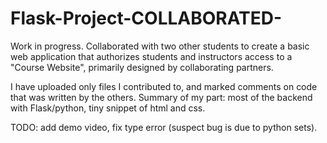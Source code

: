 # Flask-Project-COLLABORATED-
Work in progress. Collaborated with two other students to create a basic web application that authorizes students and instructors access to a "Course Website", primarily designed by collaborating partners.

I have uploaded only files I contributed to, and marked comments on code that was written by the others.
Summary of my part: most of the backend with Flask/python, tiny snippet of html and css.


TODO: add demo video, fix type error (suspect bug is due to python sets).
